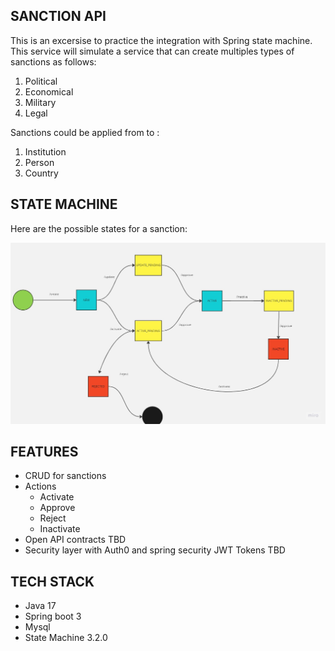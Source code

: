 ## SANCTION API

<p>This is an excersise to practice the integration with Spring state machine. This service will simulate a service that can create multiples types of sanctions as follows: </p>

1. Political
2. Economical
3. Military
4. Legal

<p>Sanctions could be applied from to :</p>

1. Institution
2. Person
3. Country

## STATE MACHINE

Here are the possible states for a sanction:

![stateMachine](/documentation/stateMachine.jpg)

## FEATURES

- CRUD for sanctions
- Actions
    - Activate
    - Approve
    - Reject
    - Inactivate
- Open API contracts TBD
- Security layer with Auth0 and spring security JWT Tokens TBD

## TECH STACK

- Java 17
- Spring boot 3
- Mysql
- State Machine 3.2.0